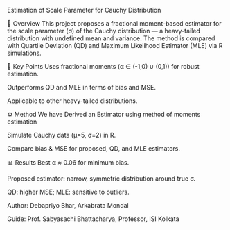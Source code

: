 Estimation of Scale Parameter for Cauchy Distribution

📌 Overview
This project proposes a fractional moment-based estimator for the scale parameter (σ) of the Cauchy distribution — a heavy-tailed distribution with undefined mean and variance.
The method is compared with Quartile Deviation (QD) and Maximum Likelihood Estimator (MLE) via R simulations.

🎯 Key Points
Uses fractional moments (α ∈ (-1,0) ∪ (0,1)) for robust estimation.

Outperforms QD and MLE in terms of bias and MSE.

Applicable to other heavy-tailed distributions.

⚙️ Method
We have Derived an Estimator using method of moments estimation
 
Simulate Cauchy data (µ=5, σ=2) in R.

Compare bias & MSE for proposed, QD, and MLE estimators.

📊 Results
Best α ≈ 0.06 for minimum bias.

Proposed estimator: narrow, symmetric distribution around true σ.

QD: higher MSE; MLE: sensitive to outliers.

Author: Debapriyo Bhar, Arkabrata Mondal

Guide: Prof. Sabyasachi Bhattacharya, Professor, ISI Kolkata
